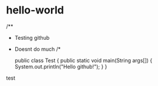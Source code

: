 # hello-world

/**
* Testing github
* Doesnt do much
/*

  public class Test {
    public static void main(String args[]) {
    System.out.println("Hello github!");
    }
}


test
